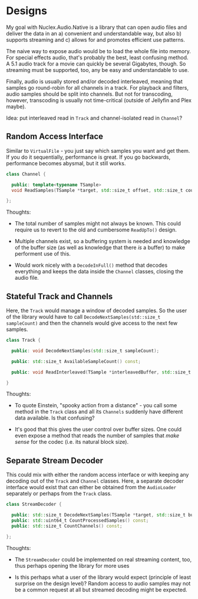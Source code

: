 Designs
=======

My goal with Nuclex.Audio.Native is a library that can open audio files
and deliver the data in an a) convenient and understandable way, but also
b) supports streaming and c) allows for and promotes efficient use patterns.

The naive way to expose audio would be to load the whole file into memory.
For special effects audio, that's probably the best, least confusing method.
A 5.1 audio track for a movie can quickly be several Gigabytes, though.
So streaming must be supported, too, any be easy and understandable to use.

Finally, audio is usually stored and/or decoded interleaved, meaning that
samples go round-robin for all channels in a track. For playback and filters,
audio samples should be split into channels. But not for transcoding, however,
transcoding is usually not time-critical (outside of Jellyfin and Plex maybe).

Idea: put interleaved read in `Track` and channel-isolated read in `Channel`?


Random Access Interface
-----------------------

Similar to `VirtualFile` - you just say which samples you want and get them.
If you do it sequentially, performance is great. If you go backwards,
performance becomes abysmal, but it still works.

```cpp
class Channel {

  public: template<typename TSample>
  void ReadSamples(TSample *target, std::size_t offset, std::size_t count);

};
```

Thoughts:

  - The total number of samples might not always be known. This could require
    us to revert to the old and cumbersome `ReadUpTo()` design.

  - Multiple channels exist, so a buffering system is needed and knowledge of
    the buffer size (as well as knowledge that there *is* a buffer) to make
    performent use of this.

  - Would work nicely with a `DecodeInFull()` method that decodes everything
    and keeps the data inside the `Channel` classes, closing the audio file.


Stateful Track and Channels
---------------------------

Here, the `Track` would manage a window of decoded samples. So the user of
the library would have to call `DecodeNextSamples(std::size_t sampleCount)`
and then the channels would give access to the next few samples.

```cpp
class Track {

  public: void DecodeNextSamples(std::size_t sampleCount);

  public: std::size_t AvailableSampleCount() const;

  public: void ReadInterleaved(TSample *interleavedBuffer, std::size_t sampleCount);

}
```

Thoughts:

  - To quote Einstein, "spooky action from a distance" - you call some method
    in the `Track` class and all its `Channels` suddenly have different data
    available. Is that confusing?

  - It's good that this gives the user control over buffer sizes. One could
    even expose a method that reads the number of samples that *make sense*
    for the codec (i.e. its natural block size).


Separate Stream Decoder
-----------------------

This could mix with either the random access interface or with keeping any
decoding out of the `Track` and `Channel` classes. Here, a separate decoder
interface would exist that can either be obtained from the `AudioLoader`
separately or perhaps from the `Track` class.

```cpp
class StreamDecoder {

  public: std::size_t DecodeNextSamples(TSample *target, std::size_t bufferSize);
  public: std::uint64_t CountProcessedSamples() const;
  public: std::size_t CountChannels() const;

};
```

Thoughts:

  - The `StreamDecoder` could be implemented on real streaming content, too,
    thus perhaps opening the library for more uses

  - Is this perhaps what a user of the library would expect (principle of
    least surprise on the design level)? Random access to audio samples may
    not be a common request at all but streamed decoding might be expected.
